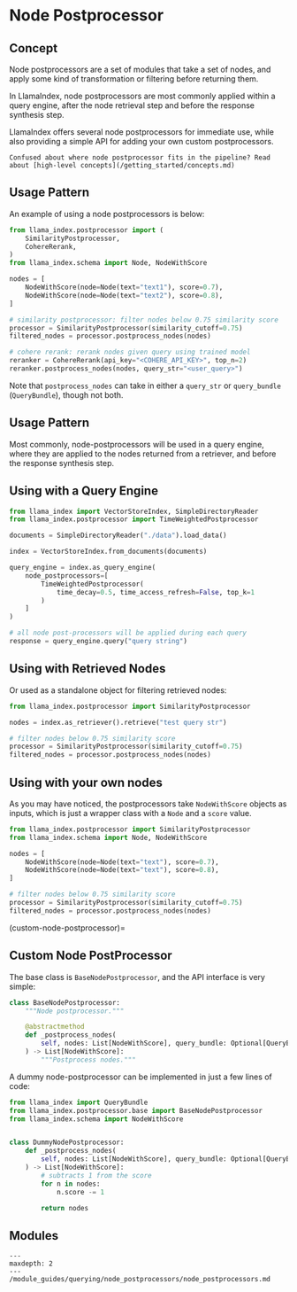 # Node Postprocessor

## Concept

Node postprocessors are a set of modules that take a set of nodes, and apply some kind of transformation or filtering before returning them.

In LlamaIndex, node postprocessors are most commonly applied within a query engine, after the node retrieval step and before the response synthesis step.

LlamaIndex offers several node postprocessors for immediate use, while also providing a simple API for adding your own custom postprocessors.

```{tip}
Confused about where node postprocessor fits in the pipeline? Read about [high-level concepts](/getting_started/concepts.md)
```

## Usage Pattern

An example of using a node postprocessors is below:

```python
from llama_index.postprocessor import (
    SimilarityPostprocessor,
    CohereRerank,
)
from llama_index.schema import Node, NodeWithScore

nodes = [
    NodeWithScore(node=Node(text="text1"), score=0.7),
    NodeWithScore(node=Node(text="text2"), score=0.8),
]

# similarity postprocessor: filter nodes below 0.75 similarity score
processor = SimilarityPostprocessor(similarity_cutoff=0.75)
filtered_nodes = processor.postprocess_nodes(nodes)

# cohere rerank: rerank nodes given query using trained model
reranker = CohereRerank(api_key="<COHERE_API_KEY>", top_n=2)
reranker.postprocess_nodes(nodes, query_str="<user_query>")
```

Note that `postprocess_nodes` can take in either a `query_str` or `query_bundle` (`QueryBundle`), though not both.

## Usage Pattern

Most commonly, node-postprocessors will be used in a query engine, where they are applied to the nodes returned from a retriever, and before the response synthesis step.

## Using with a Query Engine

```python
from llama_index import VectorStoreIndex, SimpleDirectoryReader
from llama_index.postprocessor import TimeWeightedPostprocessor

documents = SimpleDirectoryReader("./data").load_data()

index = VectorStoreIndex.from_documents(documents)

query_engine = index.as_query_engine(
    node_postprocessors=[
        TimeWeightedPostprocessor(
            time_decay=0.5, time_access_refresh=False, top_k=1
        )
    ]
)

# all node post-processors will be applied during each query
response = query_engine.query("query string")
```

## Using with Retrieved Nodes

Or used as a standalone object for filtering retrieved nodes:

```python
from llama_index.postprocessor import SimilarityPostprocessor

nodes = index.as_retriever().retrieve("test query str")

# filter nodes below 0.75 similarity score
processor = SimilarityPostprocessor(similarity_cutoff=0.75)
filtered_nodes = processor.postprocess_nodes(nodes)
```

## Using with your own nodes

As you may have noticed, the postprocessors take `NodeWithScore` objects as inputs, which is just a wrapper class with a `Node` and a `score` value.

```python
from llama_index.postprocessor import SimilarityPostprocessor
from llama_index.schema import Node, NodeWithScore

nodes = [
    NodeWithScore(node=Node(text="text"), score=0.7),
    NodeWithScore(node=Node(text="text"), score=0.8),
]

# filter nodes below 0.75 similarity score
processor = SimilarityPostprocessor(similarity_cutoff=0.75)
filtered_nodes = processor.postprocess_nodes(nodes)
```

(custom-node-postprocessor)=
## Custom Node PostProcessor

The base class is `BaseNodePostprocessor`, and the API interface is very simple:

```python
class BaseNodePostprocessor:
    """Node postprocessor."""

    @abstractmethod
    def _postprocess_nodes(
        self, nodes: List[NodeWithScore], query_bundle: Optional[QueryBundle]
    ) -> List[NodeWithScore]:
        """Postprocess nodes."""
```

A dummy node-postprocessor can be implemented in just a few lines of code:

```python
from llama_index import QueryBundle
from llama_index.postprocessor.base import BaseNodePostprocessor
from llama_index.schema import NodeWithScore


class DummyNodePostprocessor:
    def _postprocess_nodes(
        self, nodes: List[NodeWithScore], query_bundle: Optional[QueryBundle]
    ) -> List[NodeWithScore]:
        # subtracts 1 from the score
        for n in nodes:
            n.score -= 1

        return nodes
```

## Modules

```{toctree}
---
maxdepth: 2
---
/module_guides/querying/node_postprocessors/node_postprocessors.md
```
